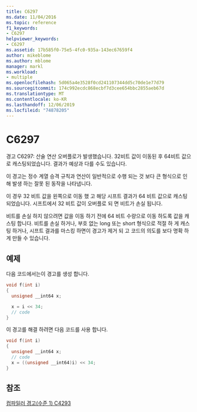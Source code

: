 ```yaml
---
title: C6297
ms.date: 11/04/2016
ms.topic: reference
f1_keywords:
- C6297
helpviewer_keywords:
- C6297
ms.assetid: 17b585f0-75e5-4fc0-935a-143ec67659f4
author: mikeblome
ms.author: mblome
manager: markl
ms.workload:
- multiple
ms.openlocfilehash: 5d065a4e3528f0cd241107344dd5c70de1e77d79
ms.sourcegitcommit: 174c992ecdc868ecbf7d3cee654bbc2855aeb67d
ms.translationtype: MT
ms.contentlocale: ko-KR
ms.lasthandoff: 12/06/2019
ms.locfileid: "74878205"
---
```

# <a name="c6297"></a>C6297
경고 C6297: 산술 연산 오버플로가 발생했습니다. 32비트 값이 이동된 후 64비트 값으로 캐스팅되었습니다. 결과가 예상과 다를 수도 있습니다.

 이 경고는 정수 계열 승격 규칙과 연산이 일반적으로 수행 되는 것 보다 큰 형식으로 인해 발생 하는 잘못 된 동작을 나타냅니다.

 이 경우 32 비트 값을 왼쪽으로 이동 했 고 해당 시프트 결과가 64 비트 값으로 캐스팅 되었습니다. 시프트에서 32 비트 값이 오버플로 되 면 비트가 손실 됩니다.

 비트를 손실 하지 않으려면 값을 이동 하기 전에 64 비트 수량으로 이동 하도록 값을 캐스팅 합니다. 비트를 손실 하거나, 부호 없는 long 또는 short 형식으로 적절 하 게 캐스팅 하거나, 시프트 결과를 마스킹 하면이 경고가 제거 되 고 코드의 의도를 보다 명확 하 게 만들 수 있습니다.

## <a name="example"></a>예제
 다음 코드에서는이 경고를 생성 합니다.

```cpp
void f(int i)
{
  unsigned __int64 x;

  x = i << 34;
  // code
}
```

 이 경고를 해결 하려면 다음 코드를 사용 합니다.

```cpp
void f(int i)
{
  unsigned __int64 x;
  // code
  x = ((unsigned __int64)i) << 34;
}
```

## <a name="see-also"></a>참조
 [컴파일러 경고(수준 1) C4293](/cpp/error-messages/compiler-warnings/compiler-warning-level-1-c4293)
